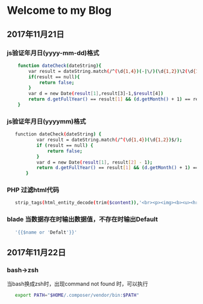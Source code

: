 # Welcome to my Blog

## 2017年11月21日
### js验证年月日(yyyy-mm-dd)格式

``` bash
    function dateCheck(dateString){
        var result = dateString.match(/^(\d{1,4})(-|\/)(\d{1,2})\2(\d{1,2})$/);
        if(result == null){
            return false;
        }
        var d = new Date(result[1],result[3]-1,$result[4])
        return d.getFullYear() == result[1] && (d.getMonth() + 1) == result[3] && d.getDate() == result[4];
    }
```

### js验证年月日(yyyymm)格式
``` bash
   function dateCheck(dateString) {
           var result = dateString.match(/^(\d{1,4})(\d{1,2})$/);
           if (result == null) {
               return false;
           }
           var d = new Date(result[1], result[2] - 1);
           return d.getFullYear() == result[1] && (d.getMonth() + 1) == result[2];
       }

```
### PHP 过滤html代码
```bash
   strip_tags(html_entity_decode(trim($content)),'<br><p><img><b><u><hr><span>')
```

### blade 当数据存在时输出数据值，不存在时输出Default
```bash
   '{{$name or 'Defalt'}}'
```
## 2017年11月22日
### bash->zsh
 当bash换成zsh时，出现command not found 时，可以执行
```bash
   export PATH="$HOME/.composer/vendor/bin:$PATH"
```
